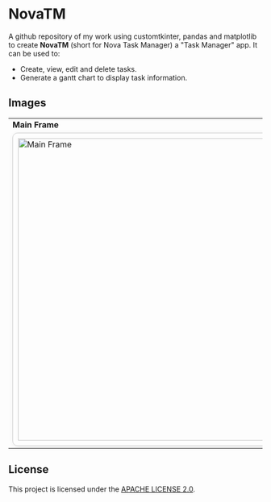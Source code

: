 # NovaTM
A github repository of my work using customtkinter, pandas and matplotlib to create **NovaTM** (short for Nova Task Manager) a "Task Manager" app.
It can be used to:
- Create, view, edit and delete tasks.
- Generate a gantt chart to display task information.

## Images
<div align="left">
    <table>
        <tr>
            <td><strong>Main Frame</strong></td>
            <td style="text-align: center; border-left: 1px solid #ccc;"><strong>Gantt chart</strong></td>
        </tr>
        <tr>
            <td>
                <div style="border: 1px solid #ccc; border-radius: 10px; padding: 10px; box-shadow: 2px 2px 10px rgba(0, 0, 0, 0.1);">
                    <img src="https://github.com/user-attachments/assets/0885e950-7be2-43f5-949f-a1a4d9f8ae97" alt="Main Frame" width="600">
                </div>
            </td>
            <td style="text-align: center; border-left: 1px solid #ccc;">
                <div style="border: 1px solid #ccc; border-radius: 10px; padding: 10px; box-shadow: 2px 2px 10px rgba(0, 0, 0, 0.1);">
                    <img src="https://github.com/user-attachments/assets/bf363a2c-692f-4d9f-97cc-e531866a1625" alt="Gantt chart" width="600">
                </div>
            </td>
        </tr>
    </table>
</div>




## License
This project is licensed under the [APACHE LICENSE 2.0](LICENSE).